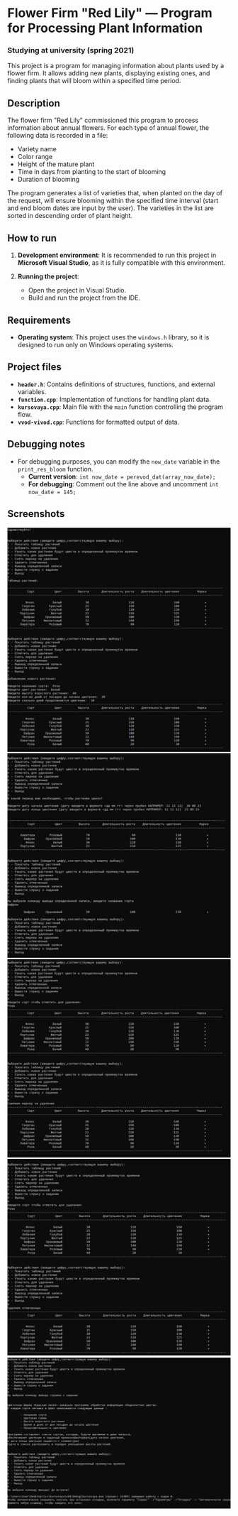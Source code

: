 # Flower Firm "Red Lily" — Program for Processing Plant Information
### Studying at university (spring 2021)

This project is a program for managing information about plants used by a flower firm. It allows adding new plants, displaying existing ones, and finding plants that will bloom within a specified time period.

## Description

The flower firm "Red Lily" commissioned this program to process information about annual flowers. For each type of annual flower, the following data is recorded in a file:
- Variety name
- Color range
- Height of the mature plant
- Time in days from planting to the start of blooming
- Duration of blooming

The program generates a list of varieties that, when planted on the day of the request, will ensure blooming within the specified time interval (start and end bloom dates are input by the user). The varieties in the list are sorted in descending order of plant height.

## How to run

1. **Development environment**: It is recommended to run this project in **Microsoft Visual Studio**, as it is fully compatible with this environment.

2. **Running the project**:
   - Open the project in Visual Studio.
   - Build and run the project from the IDE.

## Requirements

- **Operating system**: This project uses the `windows.h` library, so it is designed to run only on Windows operating systems.

## Project files

- **`header.h`**: Contains definitions of structures, functions, and external variables.
- **`function.cpp`**: Implementation of functions for handling plant data.
- **`kursovaya.cpp`**: Main file with the `main` function controlling the program flow.
- **`vvod-vivod.cpp`**: Functions for formatted output of data.

## Debugging notes

- For debugging purposes, you can modify the `now_date` variable in the `print_res_bloom` function.
  - **Current version**: `int now_date = perevod_dat(array_now_date);`
  - **For debugging**: Comment out the line above and uncomment `int now_date = 145;`

## Screenshots

![Result of work](./materials/photo_2024-08-17_22-00-15.jpg)
![Result of work](./materials/photo_2024-08-17_22-00-18.jpg)
![Result of work](./materials/photo_2024-08-17_22-00-20.jpg)
![Result of work](./materials/photo_2024-08-17_22-00-22.jpg)
![Result of work](./materials/photo_2024-08-17_22-00-25.jpg)